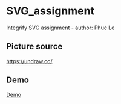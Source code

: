 # SVG_assignment

Integrify SVG assignment - author: Phuc Le

## Picture source
https://undraw.co/

## Demo
[Demo](https://svgdrawassignmentphucle.netlify.app/)
